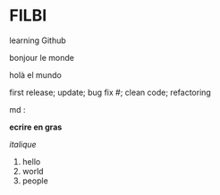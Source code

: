# FILBI
learning Github

bonjour le monde

holà el mundo

first release; update; bug fix #; clean code; refactoring

md :

**ecrire en gras**

_italique_

  1. hello
  2. world
  3. people
